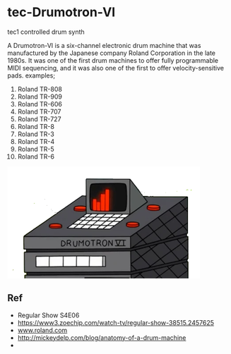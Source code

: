 # tec-Drumotron-VI
tec1 controlled drum synth

A Drumotron-VI is a six-channel electronic drum machine that was manufactured by the Japanese company Roland Corporation in the late 1980s. It was one of the first drum machines to offer fully programmable MIDI sequencing, and it was also one of the first to offer velocity-sensitive pads. examples;

1. Roland TR-808
2. Roland TR-909
3. Roland TR-606
4. Roland TR-707
5. Roland TR-727
6. Roland TR-8
7. Roland TR-3
8. Roland TR-4
9. Roland TR-5
10. Roland TR-6


![](https://github.com/SteveJustin1963/tec-Drumotron-VI/blob/main/pics/Tambortron_VI.webp)



## Ref
- Regular Show S4E06
- https://www3.zoechip.com/watch-tv/regular-show-38515.2457625
- www.roland.com
- http://mickeydelp.com/blog/anatomy-of-a-drum-machine
- 

